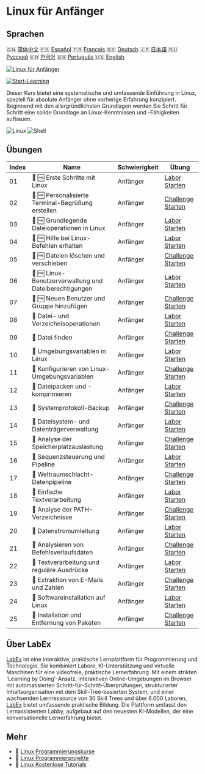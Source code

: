 # Linux für Anfänger

## Sprachen

🇨🇳 [简体中文](README_zh.md) 🇪🇸 [Español](README_es.md) 🇫🇷 [Français](README_fr.md) 🇩🇪 [Deutsch](README_de.md) 🇯🇵 [日本語](README_ja.md) 🇷🇺 [Русский](README_ru.md) 🇰🇷 [한국어](README_ko.md) 🇧🇷 [Português](README_pt.md) 🇺🇸 [English](README.md) 

[![Linux für Anfänger](https://cover-creator.labex.io/linux-for-noobs.png?lang=de)](https://labex.io/de/courses/linux-for-noobs)

[![Start-Learning](https://img.shields.io/badge/Start-Learning-whitesmoke?style=for-the-badge)](https://labex.io/de/courses/linux-for-noobs)

Dieser Kurs bietet eine systematische und umfassende Einführung in Linux, speziell für absolute Anfänger ohne vorherige Erfahrung konzipiert. Beginnend mit den allergründlichsten Grundlagen werden Sie Schritt für Schritt eine solide Grundlage an Linux-Kenntnissen und -Fähigkeiten aufbauen.

![Linux](https://img.shields.io/badge/Linux-whitesmoke?style=for-the-badge&logo=linux)
![Shell](https://img.shields.io/badge/Shell-whitesmoke?style=for-the-badge&logo=shell)


## Übungen

|   Index | Name                                                   | Schwierigkeit   | Übung                                                                                                                                              |
|---------|--------------------------------------------------------|-----------------|----------------------------------------------------------------------------------------------------------------------------------------------------|
|      01 | 🧩 🆓 Erste Schritte mit Linux                         | Anfänger        | <a target='_blank' href='https://labex.io/de/labs/linux-getting-started-with-linux-446315?course=linux-for-noobs'>Labor Starten</a>                |
|      02 | 🎯 🆓 Personalisierte Terminal-Begrüßung erstellen     | Anfänger        | <a target='_blank' href='https://labex.io/de/labs/linux-create-personalized-terminal-greeting-446322?course=linux-for-noobs'>Challenge Starten</a> |
|      03 | 🧩 🆓 Grundlegende Dateioperationen in Linux           | Anfänger        | <a target='_blank' href='https://labex.io/de/labs/linux-basic-file-operations-in-linux-18001?course=linux-for-noobs'>Labor Starten</a>             |
|      04 | 🧩 🆓 Hilfe bei Linux-Befehlen erhalten                | Anfänger        | <a target='_blank' href='https://labex.io/de/labs/linux-get-help-on-linux-commands-18000?course=linux-for-noobs'>Labor Starten</a>                 |
|      05 | 🎯 🆓 Dateien löschen und verschieben                  | Anfänger        | <a target='_blank' href='https://labex.io/de/labs/linux-delete-and-move-files-7777?course=linux-for-noobs'>Challenge Starten</a>                   |
|      06 | 🧩 🆓 Linux-Benutzerverwaltung und Dateiberechtigungen | Anfänger        | <a target='_blank' href='https://labex.io/de/labs/linux-linux-user-group-and-file-permissions-18002?course=linux-for-noobs'>Labor Starten</a>      |
|      07 | 🎯 🆓 Neuen Benutzer und Gruppe hinzufügen             | Anfänger        | <a target='_blank' href='https://labex.io/de/labs/linux-add-new-user-and-group-17987?course=linux-for-noobs'>Challenge Starten</a>                 |
|      08 | 🧩  Datei- und Verzeichnisoperationen                  | Anfänger        | <a target='_blank' href='https://labex.io/de/labs/linux-file-and-directory-operations-17997?course=linux-for-noobs'>Labor Starten</a>              |
|      09 | 🎯  Datei finden                                       | Anfänger        | <a target='_blank' href='https://labex.io/de/labs/linux-find-a-file-17993?course=linux-for-noobs'>Challenge Starten</a>                            |
|      10 | 🧩  Umgebungsvariablen in Linux                        | Anfänger        | <a target='_blank' href='https://labex.io/de/labs/linux-environment-variables-in-linux-385274?course=linux-for-noobs'>Labor Starten</a>            |
|      11 | 🎯  Konfigurieren von Linux-Umgebungsvariablen         | Anfänger        | <a target='_blank' href='https://labex.io/de/labs/linux-configure-linux-environment-variables-437861?course=linux-for-noobs'>Challenge Starten</a> |
|      12 | 🧩  Dateipacken und -komprimieren                      | Anfänger        | <a target='_blank' href='https://labex.io/de/labs/linux-file-packaging-and-compression-385413?course=linux-for-noobs'>Labor Starten</a>            |
|      13 | 🎯  Systemprotokoll-Backup                             | Anfänger        | <a target='_blank' href='https://labex.io/de/labs/linux-backup-system-log-17989?course=linux-for-noobs'>Challenge Starten</a>                      |
|      14 | 🧩  Dateisystem- und Datenträgerverwaltung             | Anfänger        | <a target='_blank' href='https://labex.io/de/labs/linux-file-system-and-disk-management-17999?course=linux-for-noobs'>Labor Starten</a>            |
|      15 | 🎯  Analyse der Speicherplatzauslastung                | Anfänger        | <a target='_blank' href='https://labex.io/de/labs/linux-analyzing-disk-usage-7775?course=linux-for-noobs'>Challenge Starten</a>                    |
|      16 | 🧩  Sequenzsteuerung und Pipeline                      | Anfänger        | <a target='_blank' href='https://labex.io/de/labs/linux-sequence-control-and-pipeline-17994?course=linux-for-noobs'>Labor Starten</a>              |
|      17 | 🎯  Weltraumschlacht-Datenpipeline                     | Anfänger        | <a target='_blank' href='https://labex.io/de/labs/linux-space-battle-data-pipeline-385343?course=linux-for-noobs'>Challenge Starten</a>            |
|      18 | 🧩  Einfache Textverarbeitung                          | Anfänger        | <a target='_blank' href='https://labex.io/de/labs/linux-simple-text-processing-18004?course=linux-for-noobs'>Labor Starten</a>                     |
|      19 | 🎯  Analyse der PATH-Verzeichnisse                     | Anfänger        | <a target='_blank' href='https://labex.io/de/labs/linux-analyzing-path-directories-385344?course=linux-for-noobs'>Challenge Starten</a>            |
|      20 | 🧩  Datenstromumleitung                                | Anfänger        | <a target='_blank' href='https://labex.io/de/labs/linux-data-stream-redirection-17995?course=linux-for-noobs'>Labor Starten</a>                    |
|      21 | 🎯  Analysieren von Befehlsverlaufsdaten               | Anfänger        | <a target='_blank' href='https://labex.io/de/labs/linux-analyze-historical-commands-17988?course=linux-for-noobs'>Challenge Starten</a>            |
|      22 | 🧩  Textverarbeitung und reguläre Ausdrücke            | Anfänger        | <a target='_blank' href='https://labex.io/de/labs/linux-text-processing-and-regular-expressions-18003?course=linux-for-noobs'>Labor Starten</a>    |
|      23 | 🎯  Extraktion von E-Mails und Zahlen                  | Anfänger        | <a target='_blank' href='https://labex.io/de/labs/linux-extracting-mails-and-numbers-17991?course=linux-for-noobs'>Challenge Starten</a>           |
|      24 | 🧩  Softwareinstallation auf Linux                     | Anfänger        | <a target='_blank' href='https://labex.io/de/labs/linux-software-installation-on-linux-18005?course=linux-for-noobs'>Labor Starten</a>             |
|      25 | 🎯  Installation und Entfernung von Paketen            | Anfänger        | <a target='_blank' href='https://labex.io/de/labs/linux-installing-and-removing-packages-385380?course=linux-for-noobs'>Challenge Starten</a>      |

## Über LabEx

[LabEx](https://labex.io) ist eine interaktive, praktische Lernplattform für Programmierung und Technologie. Sie kombiniert Labore, KI-Unterstützung und virtuelle Maschinen für eine videofreie, praktische Lernerfahrung. Mit einem strikten 'Learning by Doing'-Ansatz, interaktiven Online-Umgebungen im Browser mit automatisierten Schritt-für-Schritt-Überprüfungen, strukturierter Inhaltsorganisation mit dem Skill-Tree-basierten System, und einer wachsenden Lernressource von 30 Skill Trees und über 6.000 Laboren, [LabEx](https://labex.io) bietet umfassende praktische Bildung. Die Plattform umfasst den Lernassistenten Labby, aufgebaut auf den neuesten KI-Modellen, der eine konversationelle Lernerfahrung bietet.

## Mehr

- 🔗 [Linux Programmierungskurse](https://github.com/labex-labs/awesome-programming-courses)
- 🔗 [Linux Programmierprojekte](https://github.com/labex-labs/awesome-programming-projects)
- 🔗 [Linux Kostenlose Tutorials](https://github.com/labex-labs/linux-free-tutorials)

